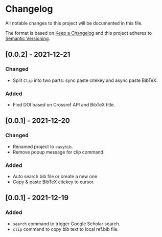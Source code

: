 # Changelog

All notable changes to this project will be documented in this file.

The format is based on [Keep a Changelog](https://keepachangelog.com/en/1.0.0/) and this project adheres to [Semantic Versioning](https://semver.org/spec/v2.0.0.html).

## [0.0.2] - 2021-12-21

### Changed

- Split `Clip` into two parts: sync paste citekey and async paste BibTeX.

### Added

- Find DOI based on Crossref API and BibTeX title.

## [0.0.1] - 2021-12-20

### Changed

- Renamed project to `easybib`.
- Remove popup message for clip command.

### Added

- Auto search bib file or create a new one.
- Copy & paste BibTeX citekey to cursor.

## [0.0.1] - 2021-12-19

### Added

- `search` command to trigger Google Scholar search.
- `clip` command to copy bib text to local ref.bib file.
